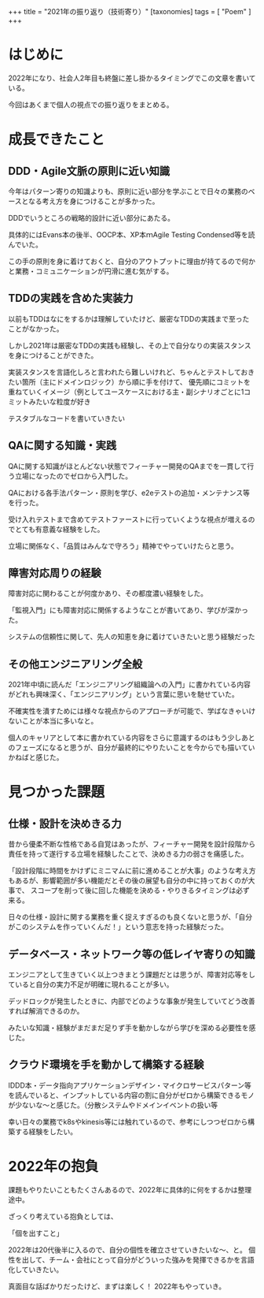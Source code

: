 +++
title = "2021年の振り返り（技術寄り）"
[taxonomies]
tags = [ "Poem" ]
+++

# はじめに
2022年になり、社会人2年目も終盤に差し掛かるタイミングでこの文章を書いている。

今回はあくまで個人の視点での振り返りをまとめる。

# 成長できたこと

## DDD・Agile文脈の原則に近い知識

今年はパターン寄りの知識よりも、原則に近い部分を学ぶことで日々の業務のベースとなる考え方を身につけることが多かった。

DDDでいうところの戦略的設計に近い部分にあたる。

具体的にはEvans本の後半、OOCP本、XP本ｍAgile Testing Condensed等を読んでいた。

この手の原則を身に着けておくと、自分のアウトプットに理由が持てるので何かと業務・コミュニケーションが円滑に進む気がする。

## TDDの実践を含めた実装力

以前もTDDはなにをするかは理解していたけど、厳密なTDDの実践まで至ったことがなかった。

しかし2021年は厳密なTDDの実践も経験し、その上で自分なりの実装スタンスを身につけることができた。

実装スタンスを言語化しろと言われたら難しいけれど、ちゃんとテストしておきたい箇所（主にドメインロジック）から順に手を付けて、
優先順にコミットを重ねていくイメージ（例としてユースケースにおける主・副シナリオごとに1コミットみたいな粒度が好き

テスタブルなコードを書いていきたい

## QAに関する知識・実践

QAに関する知識がほとんどない状態でフィーチャー開発のQAまでを一貫して行う立場になったのでゼロから入門した。

QAにおける各手法パターン・原則を学び、e2eテストの追加・メンテナンス等を行った。

受け入れテストまで含めてテストファーストに行っていくような視点が増えるのでとても有意義な経験をした。

立場に関係なく、「品質はみんなで守ろう」精神でやっていけたらと思う。

## 障害対応周りの経験

障害対応に関わることが何度かあり、その都度濃い経験をした。

「監視入門」にも障害対応に関係するようなことが書いてあり、学びが深かった。

システムの信頼性に関して、先人の知恵を身に着けていきたいと思う経験だった

## その他エンジニアリング全般

2021年中頃に読んだ「エンジニアリング組織論への入門」に書かれている内容がどれも興味深く、「エンジニアリング」という言葉に思いを馳せていた。

不確実性を潰すためには様々な視点からのアプローチが可能で、学ばなきゃいけないことが本当に多いなと。

個人のキャリアとして本に書かれている内容をさらに意識するのはもう少しあとのフェーズになると思うが、自分が最終的にやりたいことを今からでも描いていかねばと感じた。

# 見つかった課題

## 仕様・設計を決めきる力
昔から優柔不断な性格である自覚はあったが、フィーチャー開発を設計段階から責任を持って遂行する立場を経験したことで、決めきる力の弱さを痛感した。

「設計段階に時間をかけずにミニマムに前に進めることが大事」のような考え方もあるが、影響範囲が多い機能だとその後の展望も自分の中に持っておくのが大事で、
スコープを削って後に回した機能を決める・やりきるタイミングは必ず来る。

日々の仕様・設計に関する業務を重く捉えすぎるのも良くないと思うが、「自分がこのシステムを作っていくんだ！」という意志を持った経験だった。

## データベース・ネットワーク等の低レイヤ寄りの知識

エンジニアとして生きていく以上つきまとう課題だとは思うが、障害対応等をしていると自分の実力不足が明確に現れることが多い。

デッドロックが発生したときに、内部でどのような事象が発生していてどう改善すれば解消できるのか。

みたいな知識・経験がまだまだ足りず手を動かしながら学びを深める必要性を感じた。

## クラウド環境を手を動かして構築する経験

IDDD本・データ指向アプリケーションデザイン・マイクロサービスパターン等を読んでいると、インプットしている内容の割に自分がゼロから構築できるモノが少ないな〜と感じた。（分散システムやドメインイベントの扱い等

幸い日々の業務でk8sやkinesis等には触れているので、参考にしつつゼロから構築する経験をしたい。

# 2022年の抱負

課題もやりたいこともたくさんあるので、2022年に具体的に何をするかは整理途中。

ざっくり考えている抱負としては、

「個を出すこと」

2022年は20代後半に入るので、自分の個性を確立させていきたいな〜、と。
個性を出して、チーム・会社にとって自分がどういった強みを発揮できるかを言語化していきたい。

真面目な話ばかりだったけど、まずは楽しく！
2022年もやっていき。
